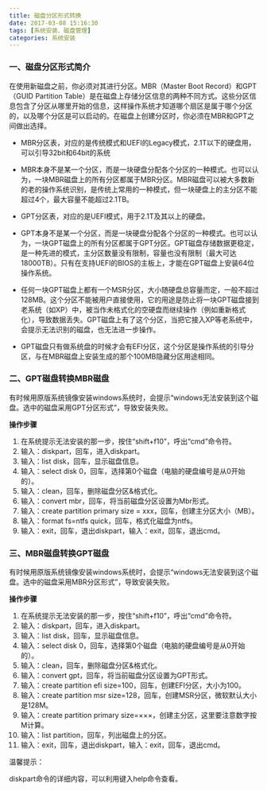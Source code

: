```yaml
---
title: 磁盘分区形式转换
date: 2017-03-08 15:16:30
tags: [系统安装、磁盘管理]
categories: 系统安装
---
```


### 一、磁盘分区形式简介

在使用新磁盘之前，你必须对其进行分区。MBR（Master Boot Record）和GPT（GUID Partition Table）是在磁盘上存储分区信息的两种不同方式。这些分区信息包含了分区从哪里开始的信息，这样操作系统才知道哪个扇区是属于哪个分区的，以及哪个分区是可以启动的。在磁盘上创建分区时，你必须在MBR和GPT之间做出选择。

<!--more-->

+ MBR分区表，对应的是传统模式和UEFI的Legacy模式，2.1T以下的硬盘用，可以引导32bit和64bit的系统

 + MBR本身不是某一个分区，而是一块硬盘分配各个分区的一种模式。也可以认为，一块MBR磁盘上的所有分区都属于MBR分区。MBR磁盘可以被大多数新的老的操作系统识别，是传统上常用的一种模式，但一块硬盘上的主分区不能超过4个，最大容量不能超过2.1TB。

+ GPT分区表，对应的是UEFI模式，用于2.1T及其以上的硬盘。
 + GPT本身不是某一个分区，而是一块硬盘分配各个分区的一种模式。也可以认为，一块GPT磁盘上的所有分区都属于GPT分区。GPT磁盘存储数据更稳定，是一种先进的模式，主分区数量没有限制，容量也没有限制（最大可达18000TB）。只有在支持UEFI的BIOS的主板上，才能在GPT磁盘上安装64位操作系统。

 + 任何一块GPT磁盘上都有一个MSR分区，大小随硬盘总容量而定，一般不超过128MB。这个分区不能被用户直接使用，它的用途是防止将一块GPT磁盘接到老系统（如XP）中，被当作未格式化的空硬盘而继续操作（例如重新格式化），导致数据丢失。GPT磁盘上有了这个分区，当把它接入XP等老系统中，会提示无法识别的磁盘，也无法进一步操作。

 + GPT磁盘只有做系统盘的时候才会有EFI分区，这个分区是操作系统的引导分区，与在MBR磁盘上安装生成的那个100MB隐藏分区用途相同。

### 二、GPT磁盘转换MBR磁盘

有时候用原版系统镜像安装windows系统时，会提示“windows无法安装到这个磁盘。选中的磁盘采用GPT分区形式”，导致安装失败。

**操作步骤**

1. 在系统提示无法安装的那一步，按住“shift+f10”，呼出“cmd”命令符。
2. 输入：diskpart，回车，进入diskpart。
3. 输入：list disk，回车，显示磁盘信息。
4. 输入：select disk 0，回车，选择第0个磁盘（电脑的硬盘编号是从0开始的）。
5. 输入：clean，回车，删除磁盘分区&格式化。
6. 输入：convert mbr，回车，将当前磁盘分区设置为Mbr形式。
7. 输入：create partition primary size = xxx，回车，创建主分区大小（MB）。
8. 输入：format fs=ntfs quick，回车，格式化磁盘为ntfs。
9. 输入：exit，回车，退出diskpart，输入：exit，回车，退出cmd。

### 三、MBR磁盘转换GPT磁盘

有时候用原版系统镜像安装windows系统时，会提示“windows无法安装到这个磁盘。选中的磁盘采用MBR分区形式”，导致安装失败。

**操作步骤**

1. 在系统提示无法安装的那一步，按住“shift+f10”，呼出“cmd”命令符。
2. 输入：diskpart，回车，进入diskpart。
3. 输入：list disk，回车，显示磁盘信息。
4. 输入：select disk 0，回车，选择第0个磁盘（电脑的硬盘编号是从0开始的）。
5. 输入：clean，回车，删除磁盘分区&格式化。
6. 输入：convert gpt，回车，将当前磁盘分区设置为GPT形式。
7. 输入：create partition efi size=100，回车，创建EFI分区，大小为100。
8. 输入：create partition msr size=128，回车，创建MSR分区，微软默认大小是128M。
9. 输入：create partition primary size=×××，创建主分区，这里要注意数字按M计算。
10. 输入：list partition，回车，列出磁盘上的分区。
11. 输入：exit，回车，退出diskpart，输入：exit，回车，退出cmd。


温馨提示：

diskpart命令的详细内容，可以利用键入help命令查看。

